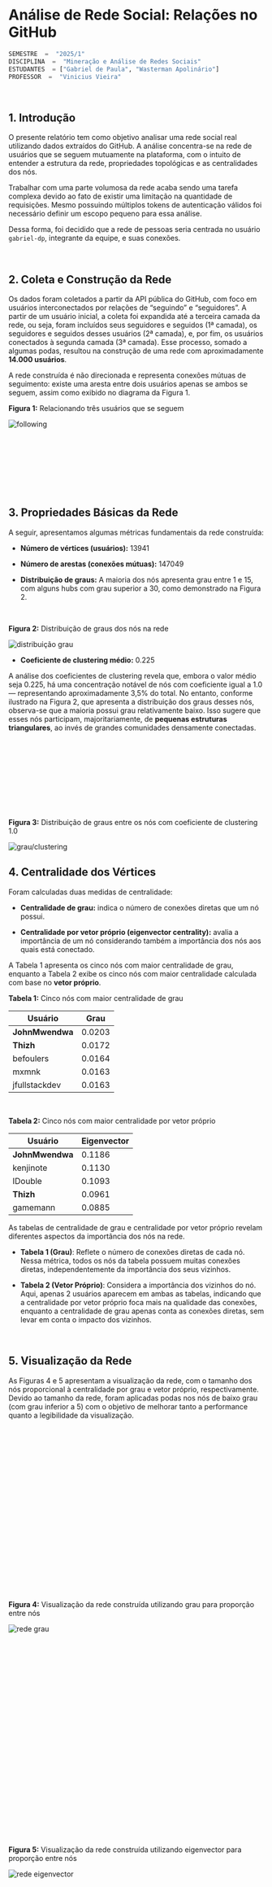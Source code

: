 # Análise de Rede Social: Relações no GitHub

```python
SEMESTRE  =  "2025/1"
DISCIPLINA  =  "Mineração e Análise de Redes Sociais"
ESTUDANTES  = ["Gabriel de Paula", "Wasterman Apolinário"]
PROFESSOR  =  "Vinicius Vieira"
```

&nbsp;

## 1. Introdução

O presente relatório tem como objetivo analisar uma rede social real utilizando dados extraídos do GitHub. A análise concentra-se na rede de usuários que se seguem mutuamente na plataforma, com o intuito de entender a estrutura da rede, propriedades topológicas e as centralidades dos nós.

Trabalhar com uma parte volumosa da rede acaba sendo uma tarefa complexa devido ao fato de existir uma limitação na quantidade de requisições. Mesmo possuindo múltiplos tokens de autenticação válidos foi necessário definir um escopo pequeno para essa análise.

Dessa forma, foi decidido que a rede de pessoas seria centrada no usuário `gabriel-dp`, integrante da equipe, e suas conexões.

&nbsp;

## 2. Coleta e Construção da Rede

Os dados foram coletados a partir da API pública do GitHub, com foco em usuários interconectados por relações de “seguindo” e “seguidores”. A partir de um usuário inicial, a coleta foi expandida até a terceira camada da rede, ou seja, foram incluídos seus seguidores e seguidos (1ª camada), os seguidores e seguidos desses usuários (2ª camada), e, por fim, os usuários conectados à segunda camada (3ª camada). Esse processo, somado a algumas podas, resultou na construção de uma rede com aproximadamente **14.000 usuários**.

A rede construída é não direcionada e representa conexões mútuas de seguimento: existe uma aresta entre dois usuários apenas se ambos se seguem, assim como exibido no diagrama da Figura 1.

**Figura 1:** Relacionando três usuários que se seguem

![following](./docs/following.png)

&nbsp;

&nbsp;

&nbsp;

&nbsp;

## 3. Propriedades Básicas da Rede

A seguir, apresentamos algumas métricas fundamentais da rede construída:

- **Número de vértices (usuários):** 13941

- **Número de arestas (conexões mútuas):** 147049

- **Distribuição de graus:** A maioria dos nós apresenta grau entre 1 e 15, com alguns hubs com grau superior a 30, como demonstrado na Figura 2.

&nbsp;

**Figura 2:** Distribuição de graus dos nós na rede

![distribuição grau](docs/distribuicao_grau.png)

- **Coeficiente de clustering médio:** 0.225

A análise dos coeficientes de clustering revela que, embora o valor médio seja 0.225, há uma concentração notável de nós com coeficiente igual a 1.0 — representando aproximadamente 3,5% do total. No entanto, conforme ilustrado na Figura 2, que apresenta a distribuição dos graus desses nós, observa-se que a maioria possui grau relativamente baixo. Isso sugere que esses nós participam, majoritariamente, de **pequenas estruturas triangulares**, ao invés de grandes comunidades densamente conectadas.

&nbsp;

&nbsp;

&nbsp;

&nbsp;

&nbsp;

**Figura 3:** Distribuição de graus entre os nós com coeficiente de clustering 1.0

![grau/clustering](docs/graus_clustering_1.png)

## 4. Centralidade dos Vértices

Foram calculadas duas medidas de centralidade:

- **Centralidade de grau:** indica o número de conexões diretas que um nó possui.

- **Centralidade por vetor próprio (eigenvector centrality):** avalia a importância de um nó considerando também a importância dos nós aos quais está conectado.

A Tabela 1 apresenta os cinco nós com maior centralidade de grau, enquanto a Tabela 2 exibe os cinco nós com maior centralidade calculada com base no **vetor próprio**.

**Tabela 1:** Cinco nós com maior centralidade de grau

| Usuário | Grau |
|--------|------|
| **JohnMwendwa** | 0.0203 |
| **Thizh** | 0.0172 |
| befoulers | 0.0164 |
| mxmnk | 0.0163 |
| jfullstackdev | 0.0163 |

&nbsp;

**Tabela 2:** Cinco nós com maior centralidade por vetor próprio

| Usuário | Eigenvector |
|--------|-------------|
| **JohnMwendwa** | 0.1186 |
| kenjinote | 0.1130 |
| IDouble | 0.1093 |
| **Thizh** | 0.0961 |
| gamemann | 0.0885 |

As tabelas de centralidade de grau e centralidade por vetor próprio revelam diferentes aspectos da importância dos nós na rede.

- **Tabela 1 (Grau)**: Reflete o número de conexões diretas de cada nó. Nessa métrica, todos os nós da tabela possuem muitas conexões diretas, independentemente da importância dos seus vizinhos.

- **Tabela 2 (Vetor Próprio)**: Considera a importância dos vizinhos do nó. Aqui, apenas 2 usuários aparecem em ambas as tabelas, indicando que a centralidade por vetor próprio foca mais na qualidade das conexões, enquanto a centralidade de grau apenas conta as conexões diretas, sem levar em conta o impacto dos vizinhos.

&nbsp;

## 5. Visualização da Rede

As Figuras 4 e 5 apresentam a visualização da rede, com o tamanho dos nós proporcional à centralidade por grau e vetor próprio, respectivamente. Devido ao tamanho da rede, foram aplicadas podas nos nós de baixo grau (com grau inferior a 5) com o objetivo de melhorar tanto a performance quanto a legibilidade da visualização.

&nbsp;

&nbsp;

&nbsp;

&nbsp;

&nbsp;

&nbsp;

&nbsp;

&nbsp;

&nbsp;

&nbsp;

&nbsp;

**Figura 4:** Visualização da rede construída utilizando grau para proporção entre nós

![rede grau](docs/rede_grau.png)

&nbsp;

&nbsp;

&nbsp;

&nbsp;

&nbsp;

&nbsp;

&nbsp;

&nbsp;

&nbsp;

&nbsp;

&nbsp;

&nbsp;

&nbsp;

**Figura 5:** Visualização da rede construída utilizando eigenvector para proporção entre nós

![rede eigenvector](docs/rede_eigenvector.png)

&nbsp;

&nbsp;

&nbsp;

&nbsp;

&nbsp;

&nbsp;

&nbsp;

&nbsp;

&nbsp;

&nbsp;

&nbsp;

&nbsp;

&nbsp;

Já as Figuras 6 e 7 destacam os subgrafos formados pelos 300 nós com maior centralidade de grau e centralidade por vetor próprio, respectivamente.

**Figura 6:** Subgrafo com os 300 nós de maior centralidade de grau

![rede graus top 300](docs/rede_grau_300.png)

&nbsp;

&nbsp;

&nbsp;

&nbsp;

&nbsp;

&nbsp;

&nbsp;

&nbsp;

&nbsp;

&nbsp;

&nbsp;

**Figura 7:** Subgrafo com os 300 nós de maior centralidade por vetor próprio

![rede eigenvector top 300](docs/rede_eigenvector_300.png)

Observa-se que os nós com maior centralidade por vetor próprio formam uma estrutura mais coesa, com um número significativo de conexões entre si, indicando que esses usuários ocupam posições estratégicas em comunidades densamente interconectadas.

Por outro lado, o subgrafo formado pelos nós com maior centralidade de grau apresenta uma conectividade visivelmente menor. Há até mesmo casos de nós isolados, ou seja, com grau alto em relação ao grafo completo, mas sem conexões com outros nós de alto grau, sugerindo que estão ligados principalmente a nós periféricos e não a outros usuários influentes na rede.

Esse contraste evidencia como a centralidade por vetor próprio é mais eficaz para identificar nós verdadeiramente centrais na estrutura global da rede, enquanto a centralidade de grau pode destacar usuários com muitas conexões, mas posicionados em regiões menos influentes.

&nbsp;

&nbsp;

&nbsp;

&nbsp;

&nbsp;

&nbsp;

## 6. Discussão

A análise mostra que a rede de seguidores mútuos no GitHub apresenta uma estrutura típica de redes sociais: presença de hubs (usuários populares), clustering moderado e uma distribuição de graus assimétrica. A centralidade por vetor próprio mostrou que nem sempre os usuários com mais conexões são os mais "influentes", destacando a importância de conexões com outros usuários centrais.

Este estudo demonstrou como é possível aplicar conceitos de teoria de redes para compreender relações sociais no GitHub. Além das métricas básicas, o uso de centralidades e visualizações auxilia na identificação de padrões e estruturas de influência dentro da rede.
